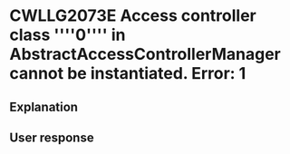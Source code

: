 # CWLLG2073E Access controller class ''''0'''' in AbstractAccessControllerManager cannot be instantiated.  Error: 1

## Explanation

## User response